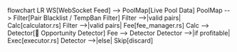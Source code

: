 flowchart LR
    WS[WebSocket Feed] --> PoolMap[Live Pool Data]
    PoolMap --> Filter[Pair Blacklist / TempBan Filter]
    Filter -->|valid pairs| Calc[calculator.rs]
    Filter -->|valid pairs| Fee[fee_manager.rs]
    Calc --> Detector[🚨 Opportunity Detector]
    Fee --> Detector
    Detector -->|if profitable| Exec[executor.rs]
    Detector -->|else| Skip[discard]